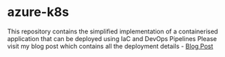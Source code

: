 # azure-k8s
This repository contains the simplified implementation of a containerised application that can be deployed using IaC and DevOps Pipelines
Please visit my blog post which contains all the deployment details - [Blog Post](https://mendon.dev/web-api-migrated-to-kubernetes/)
